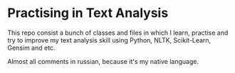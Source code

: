 # Practising in Text Analysis

This repo consist a bunch of classes and files in which I learn, practise and try to improve my text analysis skill using Python, NLTK, Scikit-Learn, Gensim and etc.

Almost all comments in russian, because it's my native language.